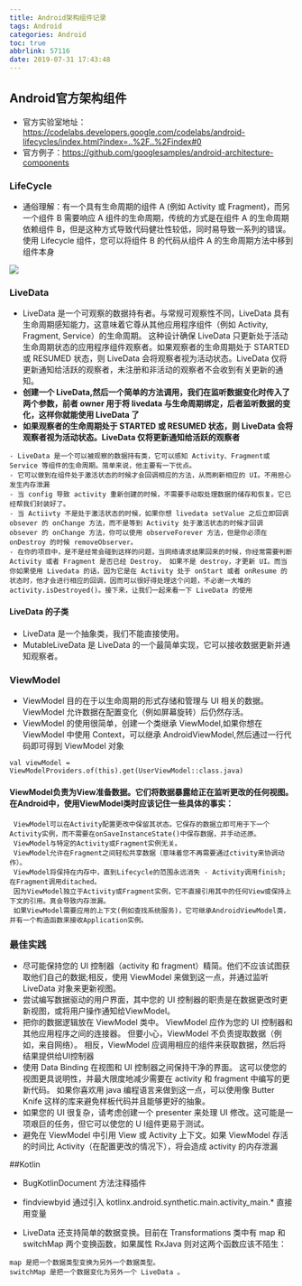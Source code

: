 ```yaml
---
title: Android架构组件记录
tags: Android
categories: Android
toc: true
abbrlink: 57116
date: 2019-07-31 17:43:48
---
```



## Android官方架构组件

- 官方实验室地址：https://codelabs.developers.google.com/codelabs/android-lifecycles/index.html?index=..%2F..%2Findex#0
- 官方例子：https://github.com/googlesamples/android-architecture-components



### LifeCycle

- 通俗理解：有一个具有生命周期的组件 A (例如 Activity 或 Fragment)，而另一个组件 B 需要响应 A 组件的生命周期，传统的方式是在组件 A 的生命周期依赖组件 B，但是这种方式导致代码健壮性较低，同时易导致一系列的错误。使用 Lifecycle 组件，您可以将组件 B 的代码从组件 A 的生命周期方法中移到组件本身


![](https://developer.android.com/images/topic/libraries/architecture/lifecycle-states.svg)



### LiveData

- LiveData 是一个可观察的数据持有者。与常规可观察性不同，LiveData 具有生命周期感知能力，这意味着它尊从其他应用程序组件（例如 Activity, Fragment, Service）的生命周期。 这种设计确保 LiveData 只更新处于活动生命周期状态的应用程序组件观察者。如果观察者的生命周期处于 STARTED 或 RESUMED 状态，则 LiveData 会将观察者视为活动状态。LiveData 仅将更新通知给活跃的观察者，未注册和非活动的观察者不会收到有关更新的通知。
- **创建一个 LiveData,然后一个简单的方法调用，我们在监听数据变化时传入了两个参数，前者 owner 用于将 livedata 与生命周期绑定，后者监听数据的变化，这样你就能使用 LiveData 了**
- **如果观察者的生命周期处于 STARTED 或 RESUMED 状态，则 LiveData 会将观察者视为活动状态。LiveData 仅将更新通知给活跃的观察者**

```
- LiveData 是一个可以被观察的数据持有类，它可以感知 Activity、Fragment或Service 等组件的生命周期。简单来说，他主要有一下优点。
- 它可以做到在组件处于激活状态的时候才会回调相应的方法，从而刷新相应的 UI。不用担心发生内存泄漏
- 当 config 导致 activity 重新创建的时候，不需要手动取处理数据的储存和恢复。它已经帮我们封装好了。
- 当 Actiivty 不是处于激活状态的时候，如果你想 livedata setValue 之后立即回调 obsever 的 onChange 方法，而不是等到 Activity 处于激活状态的时候才回调 obsever 的 onChange 方法，你可以使用 observeForever 方法，但是你必须在 onDestroy 的时候 removeObserver。
- 在你的项目中，是不是经常会碰到这样的问题，当网络请求结果回来的时候，你经常需要判断 Activity 或者 Fragment 是否已经 Destroy， 如果不是 destroy，才更新 UI。而当你如果使用 Livedata 的话，因为它是在 Activity 处于 onStart 或者 onResume 的状态时，他才会进行相应的回调，因而可以很好得处理这个问题，不必谢一大堆的 activity.isDestroyed()。接下来，让我们一起来看一下 LiveData 的使用
```
#### LiveData 的子类
- LiveData 是一个抽象类，我们不能直接使用。
- MutableLiveData 是 LiveData 的一个最简单实现，它可以接收数据更新并通知观察者。


### ViewModel
- ViewModel 目的在于以生命周期的形式存储和管理与 UI 相关的数据。 ViewModel 允许数据在配置变化（例如屏幕旋转）后仍然存活。
- ViewModel 的使用很简单，创建一个类继承 ViewModel,如果你想在 ViewModel 中使用 Context，可以继承 AndroidViewModel,然后通过一行代码即可得到 ViewModel 对象

 ```
 val viewModel = ViewModelProviders.of(this).get(UserViewModel::class.java)
 ```


#### **ViewModel负责为View准备数据。它们将数据暴露给正在监听更改的任何视图。在Android中，使用ViewModel类时应该记住一些具体的事实：**

```
 ViewModel可以在Activity配置更改中保留其状态。它保存的数据立即可用于下一个Activity实例，而不需要在onSaveInstanceState()中保存数据，并手动还原。
 ViewModel与特定的Activity或Fragment实例无关。
 ViewModel允许在Fragment之间轻松共享数据（意味着您不再需要通过ctivity来协调动作）。
 ViewModel将保持在内存中，直到Lifecycle的范围永远消失 - Activity调用finish; 在Fragment调用ditached。
 因为ViewModel独立于Activity或Fragment实例，它不直接引用其中的任何View或保持上下文的引用。真会导致内存泄漏。
 如果ViewModel需要应用的上下文(例如查找系统服务)，它可继承AndroidViewModel类，并有一个构造函数来接收Application实例。

```




### 最佳实践
- 尽可能保持您的 UI 控制器（activity 和 fragment）精简。他们不应该试图获取他们自己的数据;相反，使用 ViewModel 来做到这一点，并通过监听 LiveData 对象来更新视图。
- 尝试编写数据驱动的用户界面，其中您的 UI 控制器的职责是在数据更改时更新视图，或将用户操作通知给ViewModel。
- 把你的数据逻辑放在  ViewModel 类中。 ViewModel 应作为您的 UI 控制器和其他应用程序之间的连接器。 但要小心，ViewModel 不负责提取数据（例如，来自网络）。 相反，ViewModel 应调用相应的组件来获取数据，然后将结果提供给UI控制器
- 使用 Data Binding 在视图和 UI 控制器之间保持干净的界面。 这可以使您的视图更具说明性，并最大限度地减少需要在 activity 和 fragment 中编写的更新代码。 如果你喜欢用 java 编程语言来做到这一点，可以使用像 Butter Knife 这样的库来避免样板代码并且能够更好的抽象。
- 如果您的 UI 很复杂，请考虑创建一个 presenter 来处理 UI 修改。这可能是一项艰巨的任务，但它可以使您的 U I组件更易于测试。
- 避免在 ViewModel 中引用 View 或 Activity 上下文。如果 ViewModel 存活的时间比 Activity（在配置更改的情况下），将会造成 activity 的内存泄漏



##Kotlin

- BugKotlinDocument 方法注释插件
- findviewbyid 通过引入 kotlinx.android.synthetic.main.activity_main.* 直接用变量

- LiveData 还支持简单的数据变换。目前在 Transformations 类中有 map 和 switchMap 两个变换函数，如果属性 RxJava 则对这两个函数应该不陌生：
 ```
 map 是把一个数据类型变换为另外一个数据类型。
 switchMap 是把一个数据变化为另外一个 LiveData 。
 ```



